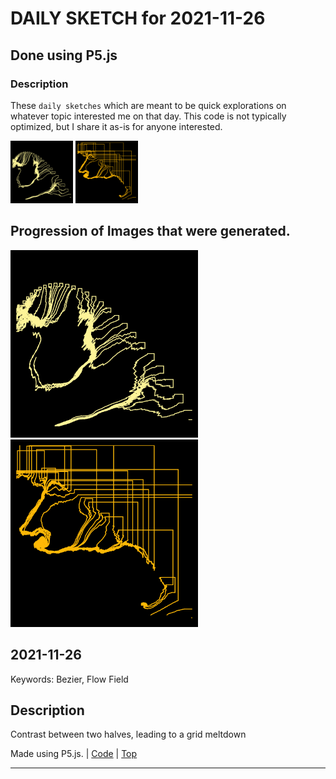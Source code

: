 # DAILY SKETCH for 2021-11-26

## Done using P5.js

### Description

These `daily sketches` which are meant to be quick explorations     on whatever topic interested me on that day. This code is not typically optimized, but I share it as-is     for anyone interested.

<img src = 'images/keep_2021-12-02-15-09-24.png' width = '100'> <img src = 'images/keep_2021-12-02-16-21-05.png' width = '100'> 

## Progression of Images that were generated.

<img src = 'images/keep_2021-12-02-15-09-24.png' width = '300'> 
<img src = 'images/keep_2021-12-02-16-21-05.png' width = '300'> 




## 2021-11-26
Keywords: Bezier, Flow Field
 

## Description 

 Contrast between two halves, leading to a grid meltdown 

Made using P5.js. | [Code](2021/2021-11-26/) | [Top](#daily-sketches) 

-----


